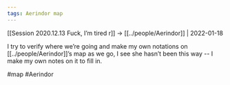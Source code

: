 ```yaml
---
tags: Aerindor map
---
```


[[Session 2020.12.13 Fuck, I’m tired r]] -> [[../people/Aerindor]] | 2022-01-18

I try to verify where we’re going and make my own notations on [[../people/Aerindor]]’s map as we go, I see she hasn’t been this way -- I make my own notes on it to fill in.

#map #Aerindor 